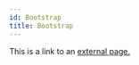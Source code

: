 ```yaml
---
id: Bootstrap
title: Bootstrap
---
```


This is a link to an [external page.](http://www.example.com/)
